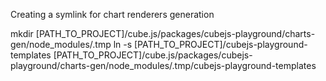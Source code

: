 Creating a symlink for chart renderers generation

mkdir [PATH_TO_PROJECT]/cube.js/packages/cubejs-playground/charts-gen/node_modules/.tmp
ln -s [PATH_TO_PROJECT]/cubejs-playground-templates [PATH_TO_PROJECT]/cube.js/packages/cubejs-playground/charts-gen/node_modules/.tmp/cubejs-playground-templates
